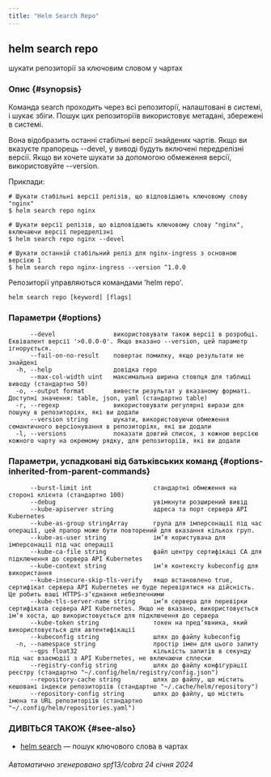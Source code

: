 ```yaml
---
title: "Helm Search Repo"
---
```


## helm search repo

шукати репозиторії за ключовим словом у чартах

### Опис {#synopsis}

Команда search проходить через всі репозиторії, налаштовані в системі, і шукає збіги. Пошук цих репозиторіїв використовує метадані, збережені в системі.

Вона відобразить останні стабільні версії знайдених чартів. Якщо ви вказуєте прапорець --devel, у виводі будуть включені передрелізні версії. Якщо ви хочете шукати за допомогою обмеження версії, використовуйте --version.

Приклади:

```console
# Шукати стабільні версії релізів, що відповідають ключовому слову "nginx"
$ helm search repo nginx

# Шукати версії релізів, що відповідають ключовому слову "nginx", включаючи версії передрелізні
$ helm search repo nginx --devel

# Шукати останній стабільний реліз для nginx-ingress з основною версією 1
$ helm search repo nginx-ingress --version ^1.0.0
```

Репозиторії управляються командами 'helm repo'.

```shell
helm search repo [keyword] [flags]
```

### Параметри {#options}

```none
      --devel                використовувати також версії в розробці. Еквівалент версії '>0.0.0-0'. Якщо вказано --version, цей параметр ігнорується.
      --fail-on-no-result    повертає помилку, якщо результати не знайдені
  -h, --help                 довідка repo
      --max-col-width uint   максимальна ширина стовпця для таблиці виводу (стандартно 50)
  -o, --output format        вивести результат у вказаному форматі. Доступні значення: table, json, yaml (стандартно table)
  -r, --regexp               використовувати регулярні вирази для пошуку в репозиторіях, які ви додали
      --version string       шукати, використовуючи обмеження семантичного версіонування в репозиторіях, які ви додали
  -l, --versions             показати довгий список, з кожною версією кожного чарту на окремому рядку, для репозиторіїв, які ви додали
```

### Параметри, успадковані від батьківських команд {#options-inherited-from-parent-commands}

```none
      --burst-limit int                 стандартні обмеження на стороні клієнта (стандартно 100)
      --debug                           увімкнути розширений вивід
      --kube-apiserver string           адреса та порт сервера API Kubernetes
      --kube-as-group stringArray       група для імперсонації під час операції, цей прапор може бути повторений для вказання кількох груп.
      --kube-as-user string             імʼя користувача для імперсонації під час операції
      --kube-ca-file string             файл центру сертифікаці СА для підключення до сервера API Kubernetes
      --kube-context string             імʼя контексту kubeconfig для використання
      --kube-insecure-skip-tls-verify   якщо встановлено true, сертифікат сервера API Kubernetes не буде перевірятися на дійсність. Це робить ваші HTTPS-зʼєднання небезпечними
      --kube-tls-server-name string     імʼя сервера для перевірки сертифіката сервера API Kubernetes. Якщо не вказано, використовується імʼя хоста, що використовується для підключення до сервера
      --kube-token string               токен на предʼявника, який використовується для автентифікації
      --kubeconfig string               шлях до файлу kubeconfig
  -n, --namespace string                простір імен для цього запиту
      --qps float32                     кількість запитів в секунду під час взаємодії з API Kubernetes, не включаючи сплески
      --registry-config string          шлях до файлу конфігурації реєстру (стандартно "~/.config/helm/registry/config.json")
      --repository-cache string         шлях до файлу, що містить кешовані індекси репозиторіїв (стандартно "~/.cache/helm/repository")
      --repository-config string        шлях до файлу, що містить імена та URL репозиторіїв (стандартно "~/.config/helm/repositories.yaml")
```

### ДИВІТЬСЯ ТАКОЖ {#see-also}

* [helm search](helm_search.md) — пошук ключового слова в чартах

###### Автоматично згенеровано spf13/cobra 24 січня 2024

